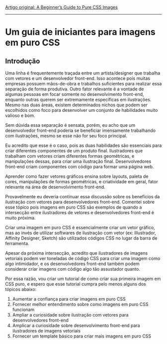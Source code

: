 [Artigo original: A Beginner’s Guide to Pure CSS Images](https://medium.com/coding-artist/a-beginners-guide-to-pure-css-images-ef9a5d069dd2)

---
# Um guia de iniciantes para imagens em puro CSS

## Introdução

Uma linha é frequentemente traçada entre um artista/designer que trabalha com vetores e um desenvolvedor front-end. Isso acontece pois muitas empresas possuem mãos-de-obra e trabalhos suficientes para realizar essa separação de forma produtiva. Outro fator relevante é a vontade de algumas pessoas em focar somente no desenvolvimento front-end, enquanto outras querem ser extremamente específicas em ilustrações. Mesmo nas duas áreas, existem determinados nichos que podem ser escolhidos como foco para desenvolver um conjunto de habilidades muito valioso e bom.

Sem dúvida essa separação é sensata, porém, eu acho que um desenvolvedor front-end poderia se beneficiar imensamente trabalhando com ilustrações, mesmo se esse não for seu foco principal. 

Eu acredito que esse é o caso, pois as duas habilidades são essenciais para criar diferentes componentes de um produto final. Ilustradores que trabalham com vetores criam diferentes formas geométricas, e manipulações dessas, para criar uma ilustração final. Desenvolvedores front-end criam componentes com código para formar uma página web.

Aprender como fazer vetores gráficos ensina sobre layouts, paleta de cores, manipulações de formas geométricas, e criatividade em geral, fator relevante na área de desenvolvimento front-end.

Provavelmente eu deveria continuar essa discussão sobre os benefícios da ilustração com vetores para desenvolvedores front-end. Comentei sobre esse tópico pois imagens em puro CSS são exemplos de quando a intersecção entre ilustradores de vetores e desenvolvedores front-end é muito próxima.

Criar uma imagem em puro CSS é essencialmente criar um vetor gráfico, mas ao invés de utilizar softwares de ilustração com vetor (ex: Illustrador, Affinity Designer, Sketch) são utilizados códigos CSS no lugar da barra de ferramenta.

Apesar da próxima intersecção, acredito que ilustradores de imagens vetoriais podem ver toneladas de código CSS para criar uma imagem como algo intimidador, e os desenvolvedores front-end também podem considerar criar imagens com código algo tão assustador quanto.

Por essa razão, vou criar um tutorial de como criar sua primeira imagem em CSS puro, e espero que esse tutorial cumpra pelo menos alguns dos tópicos abaixo:

1. Aumentar a confiança para criar imagens em puro CSS
2. Fornecer melhor entendimento sobre como imagens em puro CSS funcionam
3. Ampliar a curiosidade sobre ilustração com vetores para desenvolvedores front-end
4. Amplicar a curiosidade sobre desenvolvimento front-end para ilustradores de imagens vetoriais
5. Fornecer um template básico para criar mais imagens em puro CSS

